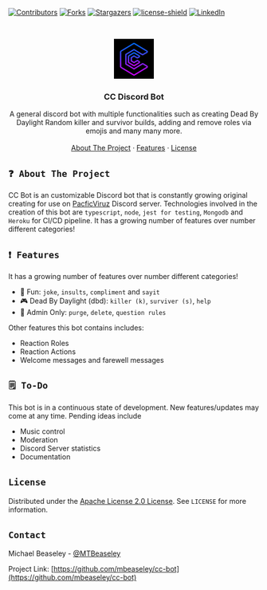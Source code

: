 <!-- PROJECT SHIELDS -->
<!--
*** I'm using markdown "reference style" links for readability.
*** Reference links are enclosed in brackets [ ] instead of parentheses ( ).
*** See the bottom of this document for the declaration of the reference variables
*** for contributors-url, forks-url, etc. This is an optional, concise syntax you may use.
*** https://www.markdownguide.org/basic-syntax/#reference-style-links
-->

[![Contributors][contributors-shield]][contributors-url]
[![Forks][forks-shield]][forks-url]
[![Stargazers][stars-shield]][stars-url]
[![license-shield]][license-url]
[![LinkedIn][linkedin-shield]][linkedin-url]

<!-- PROJECT LOGO -->
<br />
<p align="center">
  <a href="https://github.com/github_username/repo_name">
    <img src="src/assets/images/logo.png" alt="Logo" width="80" height="80">
  </a>

  <h3 align="center">CC Discord Bot</h3>

  <p align="center">
    A general discord bot with multiple functionalities such as creating Dead By Daylight Random killer and survivor builds, adding and remove roles via emojis and many many more.
    <!-- <br /> -->
<!--     <a href="https://github.com/github_username/repo_name"><strong>Explore the docs »</strong></a> -->
    <br />
    <br />
    <a href="#about-the-project">About The Project</a>
    ·
    <a href="#feature">Features</a>
    ·
    <a href="#License">License</a>
  </p>
</p>

<!-- ABOUT THE PROJECT -->

## `❓ About The Project`

<!-- [![Product Name Screen Shot][product-screenshot]](https://example.com) -->

CC Bot is an customizable Discord bot that is constantly growing original creating for use on <a href="https://www.twitch.tv/pacificviruz">PacficViruz</a> Discord server. Technologies involved in the creation of this bot are `typescript`, `node`, `jest for testing`, `Mongodb` and `Heroku` for CI/CD pipeline. It has a growing number of features over number different categories!

## `❗ Features`

It has a growing number of features over number different categories!

- 🎉 Fun: `joke`, `insults`, `compliment` and `sayit`
- 🎮 Dead By Daylight (dbd): `killer (k)`, `surviver (s)`, `help`
- 🚫 Admin Only: `purge`, `delete`, `question rules`

Other features this bot contains includes:

- Reaction Roles
- Reaction Actions
- Welcome messages and farewell messages

## `🗒️ To-Do`

This bot is in a continuous state of development. New features/updates may come at any time. Pending ideas include

- Music control
- Moderation
- Discord Server statistics
- Documentation

<!-- LICENSE -->

## `License`

Distributed under the <a href="https://github.com/mbeaseley/cc-bot/blob/master/LICENSE">Apache License 2.0 License</a>. See `LICENSE` for more information.

<!-- CONTACT -->

## `Contact`

Michael Beaseley - [@MTBeaseley](https://twitter.com/twitter_handle)

Project Link: [https://github.com/mbeaseley/cc-bot](https://github.com/mbeaseley/cc-bot)

<!-- MARKDOWN LINKS & IMAGES -->
<!-- https://www.markdownguide.org/basic-syntax/#reference-style-links -->

[contributors-shield]: https://img.shields.io/github/contributors/mbeaseley/cc-bot.svg?style=for-the-badge
[contributors-url]: https://github.com/mbeaseley/cc-bot/graphs/contributors
[forks-shield]: https://img.shields.io/github/forks/mbeaseley/cc-bot.svg?style=for-the-badge
[forks-url]: https://github.com/mbeaseley/cc-bot/network/members
[stars-shield]: https://img.shields.io/github/stars/mbeaseley/cc-bot.svg?style=for-the-badge
[stars-url]: https://github.com/mbeaseley/cc-bot/stargazers
[issues-shield]: https://img.shields.io/github/issues/mbeaseley/cc-bot.svg?style=for-the-badge
[issues-url]: https://github.com/mbeaseley/cc-bot/issues
[license-shield]: https://img.shields.io/github/license/mbeaseley/cc-bot.svg?style=for-the-badge
[license-url]: https://github.com/mbeaseley/cc-bot/blob/master/LICENSE.txt
[linkedin-shield]: https://img.shields.io/badge/-LinkedIn-black.svg?style=for-the-badge&logo=linkedin&colorB=555
[linkedin-url]: https://linkedin.com/in/michael-beaseley
